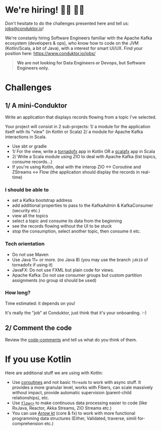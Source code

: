 # We're hiring! 👨‍💻 👩‍💻

Don't hesitate to do the challenges presented here and tell us: jobs@conduktor.io!

We're constanly hiring Software Engineers familiar with the Apache Kafka ecosystem (developers & ops), who know how to code on the JVM (Kotlin/Scala, a bit of Java), with a interest for smart UI/UX. Find your position here: https://www.conduktor.io/jobs/

> **We are not looking for Data Engineers or Devops, but Software Engineers only.**

# Challenges

## 1/ A mini-Conduktor

Write an application that displays records flowing from a topic I've selected.

Your project will consist in 2 sub-projects:
1/ a module for the application itself with its "view" (in Kotlin or Scala)
2/ a module for Apache Kafka interactions in Scala.

- Use sbt or gradle
- 1/ For the view, write a [tornadofx](https://github.com/edvin/tornadofx) app in Kotlin OR a [scalafx](https://www.scalafx.org/) app in Scala
- 2/ Write a Scala module using ZIO to deal with Apache Kafka (list topics, consume records...)
- If you're using Kotlin, deal with the interop ZIO <-> Coroutine and ZStreams <-> Flow (the application should display the records in real-time)

### I should be able to

- set a Kafka bootstrap address
- add additional properties to pass to the KafkaAdmin & KafkaConsumer (security etc.)
- view all the topics
- select a topic and consume its data from the beginning
- see the records flowing without the UI to be stuck
- stop the consumption, select another topic, then consume it etc.

### Tech orientation

- Do not use Maven
- Use Java 11+ or more. (no Java 8) (you may use the branch `jdk10` of tornadofx if using it)
- JavaFX: Do not use FXML but plain code for views.
- Apache Kafka: Do not use consumer groups but custom partition assignments (no group id should be used)

### How long?

Time estimated: it depends on you!

It's really the "job" at Conduktor, just think that it's your onboarding. :-)

## 2/ Comment the code

Review the [code-comments](https://github.com/conduktor/conduktor-coding-challenge/tree/main/code-comments) and tell us what do you think of them.

# If you use Kotlin

Here are additional stuff we are using with Kotlin:

- Use [coroutines](https://kotlinlang.org/docs/reference/coroutines-overview.html) and not basic `Thread`s to work with async stuff. It provides a more granular level, works with Fibers, can scale massively without impact, provide automatic supervision (parent-child relationships), etc.
- Use [`Flow<>`](https://kotlinlang.org/docs/reference/coroutines/flow.html) to make continuous data processing easier to code (like RxJava, Reactor, Akka Streams, ZIO Streams etc.)
- You can use [Arrow kt](https://arrow-kt.io/) (core & fx) to work with more functional programming data structures (Either, Validated, traverse, simili for-comprehension etc.)


